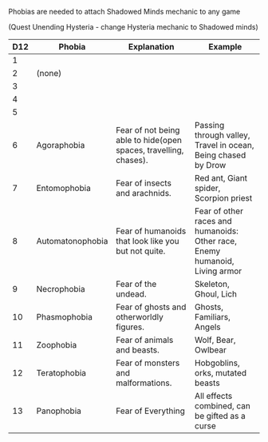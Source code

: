 Phobias are needed to attach Shadowed Minds mechanic to any game

(Quest Unending Hysteria - change Hysteria mechanic to  Shadowed minds)

| D12 | Phobia           | Explanation                                                      | Example                                                                          |
| --- | ---------------- | ---------------------------------------------------------------- | -------------------------------------------------------------------------------- |
| 1   |                  |                                                                  |                                                                                  |
| 2   | (none)           |                                                                  |                                                                                  |
| 3   |                  |                                                                  |                                                                                  |
| 4   |                  |                                                                  |                                                                                  |
| 5   |                  |                                                                  |                                                                                  |
| 6   | Agoraphobia      | Fear of not being able to hide(open spaces, travelling, chases). | Passing through valley, Travel in ocean, Being chased by Drow                    |
| 7   | Entomophobia     | Fear of insects and arachnids.                                   | Red ant, Giant spider, Scorpion priest                                           |
| 8   | Automatonophobia | Fear of humanoids that look like you but not quite.              | Fear of other races and humanoids:<br>Other race,  Enemy  humanoid, Living armor |
| 9   | Necrophobia      | Fear of the undead.                                              | Skeleton, Ghoul, Lich                                                            |
| 10  | Phasmophobia     | Fear of ghosts and otherworldly figures.                         | Ghosts, Familiars, Angels                                                        |
| 11  | Zoophobia        | Fear of animals and beasts.                                      | Wolf, Bear, Owlbear                                                              |
| 12  | Teratophobia     | Fear of monsters and malformations.                              | Hobgoblins, orks, mutated beasts                                                 |
| 13  | Panophobia       | Fear  of Everything                                              | All effects combined, can be gifted as a curse                                   |
